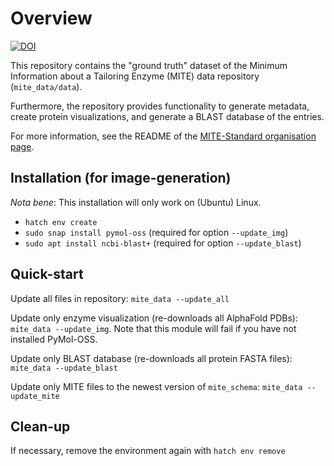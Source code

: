 # Overview

[![DOI](https://zenodo.org/badge/834042284.svg)](https://zenodo.org/doi/10.5281/zenodo.13294303)

This repository contains the "ground truth" dataset of the Minimum Information about a Tailoring Enzyme (MITE) data repository (`mite_data/data`).

Furthermore, the repository provides functionality to generate metadata, create protein visualizations, and generate a BLAST database of the entries.

For more information, see the README of the [MITE-Standard organisation page](https://github.com/mite-standard).

## Installation (for image-generation)

*Nota bene*: This installation will only work on (Ubuntu) Linux.

- `hatch env create`
- `sudo snap install pymol-oss` (required for option `--update_img`)
- `sudo apt install ncbi-blast+` (required for option `--update_blast`)

## Quick-start

Update all files in repository: `mite_data --update_all`

Update only enzyme visualization (re-downloads all AlphaFold PDBs): `mite_data --update_img`.
Note that this module will fail if you have not installed PyMol-OSS.

Update only BLAST database (re-downloads all protein FASTA files): `mite_data --update_blast`

Update only MITE files to the newest version of `mite_schema`: `mite_data --update_mite`

## Clean-up

If necessary, remove the environment again with `hatch env remove`
